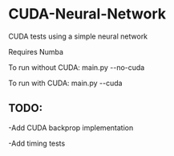 # CUDA-Neural-Network
CUDA tests using a simple neural network

Requires Numba

To run without CUDA: main.py --no-cuda

To run with CUDA: main.py --cuda

## TODO:
-Add CUDA backprop implementation

-Add timing tests
